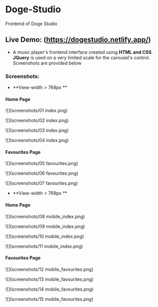 # Doge-Studio
Frontend of Doge Studio

## Live Demo: (https://dogestudio.netlify.app/)

- A music player's frontend interface created using **HTML and CSS**. **JQuery** is used on a very limited scale for the carousel's control.
Screenshots are provided below

### Screenshots:

- **View-width > 768px **

#### Home Page

![](screenshots/01 index.png)

![](screenshots/02 index.png)

![](screenshots/03 index.png)

![](screenshots/04 index.png)

#### Favourites Page

![](screenshots/05 favourites.png)

![](screenshots/06 favourites.png)

![](screenshots/07 favourites.png)


- **View-width < 768px **

#### Home Page

![](screenshots/08 mobile_index.png)

![](screenshots/09 mobile_index.png)

![](screenshots/10 mobile_index.png)

![](screenshots/11 mobile_index.png)

#### Favourites Page

![](screenshots/12 mobile_favourites.png)

![](screenshots/13 mobile_favourites.png)

![](screenshots/14 mobile_favourites.png)

![](screenshots/15 mobile_favourites.png)